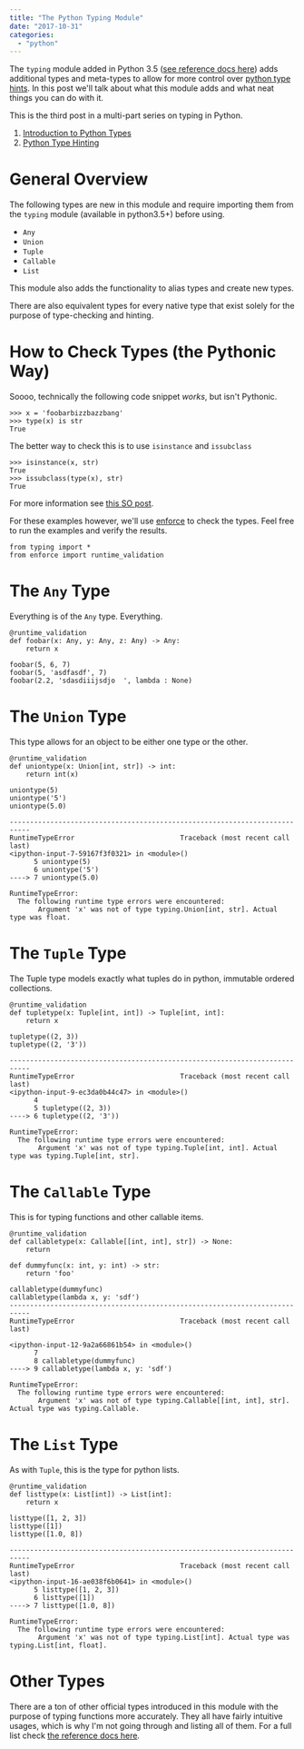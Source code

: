 ```yaml
---
title: "The Python Typing Module"
date: "2017-10-31"
categories: 
  - "python"
---
```


The `typing` module added in Python 3.5 ([see reference docs here](https://docs.python.org/3/library/typing.html)) adds additional types and meta-types to allow for more control over [python type hints](https://www.python.org/dev/peps/pep-0484/). In this post we'll talk about what this module adds and what neat things you can do with it.

This is the third post in a multi-part series on typing in Python.

1. [Introduction to Python Types](http://dataleek.io/index.php/2017/10/25/an-introduction-to-pythons-types/)
2. [Python Type Hinting](http://dataleek.io/index.php/2017/10/30/python-type-hinting/)

# General Overview

The following types are new in this module and require importing them from the `typing` module (available in python3.5+) before using.

- `Any`
- `Union`
- `Tuple`
- `Callable`
- `List`

This module also adds the functionality to alias types and create new types.

There are also equivalent types for every native type that exist solely for the purpose of type-checking and hinting.

# How to Check Types (the Pythonic Way)

Soooo, technically the following code snippet _works_, but isn't Pythonic.

```
>>> x = 'foobarbizzbazzbang'
>>> type(x) is str
True
```

The better way to check this is to use `isinstance` and `issubclass`

```
>>> isinstance(x, str)
True
>>> issubclass(type(x), str)
True
```

For more information see [this SO post](https://stackoverflow.com/questions/152580/whats-the-canonical-way-to-check-for-type-in-python).

For these examples however, we'll use [enforce](https://github.com/RussBaz/enforce) to check the types. Feel free to run the examples and verify the results.

```
from typing import *
from enforce import runtime_validation
```

# The `Any` Type

Everything is of the `Any` type. Everything.

```
@runtime_validation
def foobar(x: Any, y: Any, z: Any) -> Any:
    return x

foobar(5, 6, 7)
foobar(5, 'asdfasdf', 7)
foobar(2.2, 'sdasdiiijsdjo  ', lambda : None)
```

# The `Union` Type

This type allows for an object to be either one type or the other.

```
@runtime_validation
def uniontype(x: Union[int, str]) -> int:
    return int(x)

uniontype(5)
uniontype('5')
uniontype(5.0)

---------------------------------------------------------------------------
RuntimeTypeError                          Traceback (most recent call last)
<ipython-input-7-59167f3f0321> in <module>()
      5 uniontype(5)
      6 uniontype('5')
----> 7 uniontype(5.0)

RuntimeTypeError: 
  The following runtime type errors were encountered:
       Argument 'x' was not of type typing.Union[int, str]. Actual type was float.
```

# The `Tuple` Type

The Tuple type models exactly what tuples do in python, immutable ordered collections.

```
@runtime_validation
def tupletype(x: Tuple[int, int]) -> Tuple[int, int]:
    return x

tupletype((2, 3))
tupletype((2, '3'))

---------------------------------------------------------------------------
RuntimeTypeError                          Traceback (most recent call last)
<ipython-input-9-ec3da0b44c47> in <module>()
      4 
      5 tupletype((2, 3))
----> 6 tupletype((2, '3'))

RuntimeTypeError: 
  The following runtime type errors were encountered:
       Argument 'x' was not of type typing.Tuple[int, int]. Actual type was typing.Tuple[int, str].
```

# The `Callable` Type

This is for typing functions and other callable items.

```
@runtime_validation
def callabletype(x: Callable[[int, int], str]) -> None:
    return

def dummyfunc(x: int, y: int) -> str:
    return 'foo'

callabletype(dummyfunc)
callabletype(lambda x, y: 'sdf')
---------------------------------------------------------------------------
RuntimeTypeError                          Traceback (most recent call last)

<ipython-input-12-9a2a66861b54> in <module>()
      7 
      8 callabletype(dummyfunc)
----> 9 callabletype(lambda x, y: 'sdf')

RuntimeTypeError: 
  The following runtime type errors were encountered:
       Argument 'x' was not of type typing.Callable[[int, int], str]. Actual type was typing.Callable.
```

# The `List` Type

As with `Tuple`, this is the type for python lists.

```
@runtime_validation
def listtype(x: List[int]) -> List[int]:
    return x

listtype([1, 2, 3])
listtype([1])
listtype([1.0, 8])

---------------------------------------------------------------------------
RuntimeTypeError                          Traceback (most recent call last)
<ipython-input-16-ae038f6b0641> in <module>()
      5 listtype([1, 2, 3])
      6 listtype([1])
----> 7 listtype([1.0, 8])

RuntimeTypeError: 
  The following runtime type errors were encountered:
       Argument 'x' was not of type typing.List[int]. Actual type was typing.List[int, float].
```

# Other Types

There are a ton of other official types introduced in this module with the purpose of typing functions more accurately. They all have fairly intuitive usages, which is why I'm not going through and listing all of them. For a full list check [the reference docs here](https://docs.python.org/3/library/typing.html).
